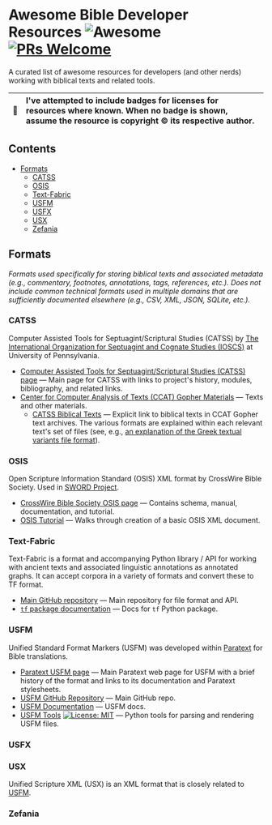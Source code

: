 # Awesome Bible Developer Resources  ![Awesome](https://awesome.re/badge.svg)  [![PRs Welcome](https://img.shields.io/badge/PRs-welcome-brightgreen.svg?style=flat-square)](https://makeapullrequest.com)

A curated list of awesome resources for developers (and other nerds) working with biblical texts and related tools.

| :memo:        | I've attempted to include badges for licenses for resources where known. When no badge is shown, assume the resource is copyright &copy; its respective author.       |
|---------------|:----------------------------------------------------------------------------------------------------------------------------------------------------------------------|

## Contents

- [Formats](#Formats)
  - [CATSS](#catss)
  - [OSIS](#osis)
  - [Text-Fabric](#text-fabric)
  - [USFM](#usfm)
  - [USFX](#usfx)
  - [USX](#usx)
  - [Zefania](#zefania)

## Formats

*Formats used specifically for storing biblical texts and associated metadata (e.g., commentary, footnotes, annotations, tags, references, etc.). Does not include common technical formats used in multiple domains that are sufficiently documented elsewhere (e.g., CSV, XML, JSON, SQLite, etc.).*

### CATSS

Computer Assisted Tools for Septuagint/Scriptural Studies (CATSS) by [The International Organization for Septuagint and Cognate Studies (IOSCS)](http://ccat.sas.upenn.edu/ioscs/) at University of Pennsylvania.

- [Computer Assisted Tools for Septuagint/Scriptural Studies (CATSS) page](http://ccat.sas.upenn.edu/rak//catss.html) &mdash; Main page for CATSS with links to project's history, modules, bibliography, and related links.
- [Center for Computer Analysis of Texts (CCAT) Gopher Materials](http://ccat.sas.upenn.edu/gopher/) &mdash; Texts and other materials.
  - [CATSS Biblical Texts](http://ccat.sas.upenn.edu/gopher/text/religion/biblical/) &mdash; Explicit link to biblical texts in CCAT Gopher text archives. The various formats are explained within each relevant text's set of files (see, e.g., [an explanation of the Greek textual variants file format](https://ccat.sas.upenn.edu/gopher/text/religion/biblical/lxxvar/0-Explan.htm)).

### OSIS

Open Scripture Information Standard (OSIS) XML format by CrossWire Bible Society. Used in [SWORD Project](https://crosswire.org/sword/index.jsp).

- [CrossWire Bible Society OSIS page](https://crosswire.org/osis/) &mdash; Contains schema, manual, documentation, and tutorial.
- [OSIS Tutorial](https://wiki.crosswire.org/OSIS_Tutorial) &mdash; Walks through creation of a basic OSIS XML document.

### Text-Fabric

Text-Fabric is a format and accompanying Python library / API for working with ancient texts and associated linguistic annotations as annotated graphs. It can accept corpora in a variety of formats and convert these to TF format.

- [Main GitHub repository](https://github.com/annotation/text-fabric) &mdash; Main repository for file format and API.
- [`tf` package documentation](https://annotation.github.io/text-fabric/tf/index.html) &mdash; Docs for `tf` Python package.

### USFM

Unified Standard Format Markers (USFM) was developed within [Paratext](https://paratext.org/) for Bible translations.

- [Paratext USFM page](https://paratext.org/usfm/) &mdash; Main Paratext web page for USFM with a brief history of the format and links to its documentation and Paratext stylesheets.
- [USFM GitHub Repository](https://github.com/ubsicap/usfm) &mdash; Main GitHub repo.
- [USFM Documentation](http://ubsicap.github.io/usfm/) &mdash; USFM docs.
- [USFM Tools](https://github.com/openenglishbible/USFM-Tools) [![License: MIT](https://img.shields.io/badge/License-MIT-yellow.svg)](https://opensource.org/licenses/MIT) &mdash; Python tools for parsing and rendering USFM files.

### USFX



### USX

Unified Scripture XML (USX) is an XML format that is closely related to [USFM](#usfm).

### Zefania
